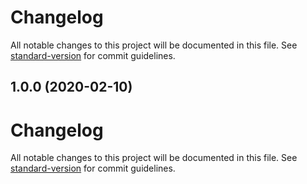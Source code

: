 # Changelog

All notable changes to this project will be documented in this file. See [standard-version](https://github.com/conventional-changelog/standard-version) for commit guidelines.

## 1.0.0 (2020-02-10)

# Changelog

All notable changes to this project will be documented in this file. See [standard-version](https://github.com/conventional-changelog/standard-version) for commit guidelines.
